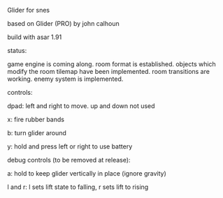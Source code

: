 Glider for snes

based on Glider (PRO) by john calhoun

build with asar 1.91


status:

game engine is coming along. 
room format is established. 
objects which modify the room tilemap have been implemented. 
room transitions are working. 
enemy system is implemented. 


controls:

dpad: left and right to move. up and down not used

x: fire rubber bands

b: turn glider around

y: hold and press left or right to use battery

debug controls (to be removed at release):

a: hold to keep glider vertically in place (ignore gravity)

l and r: l sets lift state to falling, r sets lift to rising